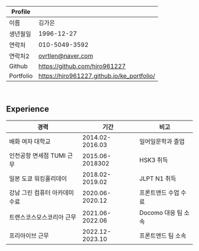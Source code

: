 Profile||
-- | --
이름 | 김가은
생년월일 | 1996-12-27
연락처 | 010-5049-3592
연락처2 | ovrtlen@naver.com
Github | https://github.com/hiro961227
Portfolio | https://hiro961227.github.io/ke_portfolio/


<br/>

## Experience
경력 | 기간 | 비고
-- | -- | --
배화 여자 대학교 | 2014.02-2016.03 | 일어일문학과 졸업
인천공항 면세점 TUMI 근무 | 2015.06-2018302 | HSK3 취득
일본 도쿄 워킹홀리데이 | 2018.02-2019.02 | JLPT N1 취득
강남 그린 컴퓨터 아카데미 수료 | 2020.06-2020.12 | 프론트앤드 수업 수료
트랜스코스모스코리아 근무 | 2021.06-2022.06 | Docomo 대응 팀 소속
프리아이브 근무 | 2022.12-2023.10 | 프론트앤드 팀 소속

<br/>
